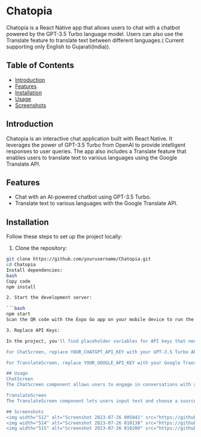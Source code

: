 # Chatopia

Chatopia is a React Native app that allows users to chat with a chatbot powered by the GPT-3.5 Turbo language model. Users can also use the Translate feature to translate text between different languages.( Current supporting only English to Gujarati(India)).

## Table of Contents

- [Introduction](##introduction)
- [Features](##features)
- [Installation](##installation)
- [Usage](##usage)
- [Screenshots](##screenshots)

## Introduction

Chatopia is an interactive chat application built with React Native. It leverages the power of GPT-3.5 Turbo from OpenAI to provide intelligent responses to user queries. The app also includes a Translate feature that enables users to translate text to various languages using the Google Translate API.

## Features

- Chat with an AI-powered chatbot using GPT-3.5 Turbo.
- Translate text to various languages with the Google Translate API.

## Installation

Follow these steps to set up the project locally:

1. Clone the repository:

```bash
git clone https://github.com/yourusername/Chatopia.git
cd Chatopia
Install dependencies:
bash
Copy code
npm install

2. Start the development server:

```bash
npm start
Scan the QR code with the Expo Go app on your mobile device to run the app.

3. Replace API Keys:

In the project, you'll find placeholder variables for API keys that need to be replaced with your actual API keys. Open the following files and replace the placeholders:

For ChatScreen, replace YOUR_CHATGPT_API_KEY with your GPT-3.5 Turbo API key in ChatScreen.js.

For TranslateScreen, replace YOUR_GOOGLE_API_KEY with your Google Translate API key in TranslateScreen.js.

## Usage
ChatScreen
The ChatScreen component allows users to engage in conversations with a chatbot. Users can send messages, and the chatbot responds with relevant answers based on the GPT-3.5 Turbo model.

TranslateScreen
The TranslateScreen component lets users input text and choose a source and target language. It then translates the text using the Google Translate API.

## Screenshots
<img width="512" alt="Screenshot 2023-07-26 005841" src="https://github.com/dronv/Chatopia/assets/41694884/7bb3325f-fd76-4084-9bef-2bf9abc56cd6">
<img width="514" alt="Screenshot 2023-07-26 010138" src="https://github.com/dronv/Chatopia/assets/41694884/c36caee8-9474-4274-8c61-438fda2c113a">
<img width="515" alt="Screenshot 2023-07-26 010200" src="https://github.com/dronv/Chatopia/assets/41694884/18448402-c536-4b77-9f6b-20c73fa9d714">

